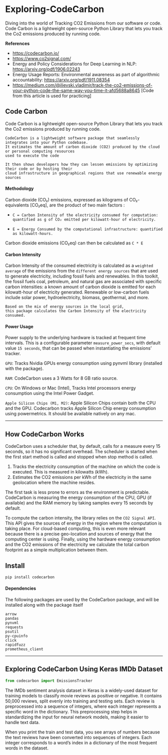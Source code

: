 # Exploring-CodeCarbon
Diving into the world of Tracking CO2 Emissions from our software or code.  Code Carbon is a lightweight open-source Python Library that lets you track the Co2 emissions produced by running code. 

<b>References</b>
- https://codecarbon.io/
- https://www.co2signal.com/
- Energy and Policy Considerations for Deep Learning in NLP: https://arxiv.org/pdf/1906.02243
- Energy Usage Reports: Environmental awareness as part of algorithmic accountability: https://arxiv.org/pdf/1911.08354
- https://medium.com/@ilievski.vladimir/track-the-co2-emissions-of-your-python-code-the-same-way-you-time-it-afd5688a8645 [Code from this article is used for practicing]

## Code Carbon 
Code Carbon is a lightweight open-source Python Library that lets you track the Co2 emissions produced by running code.

```txtfile
CodeCarbon is a lightweight software package that seamlessly integrates into your Python codebase.
It estimates the amount of carbon dioxide (CO2) produced by the cloud or personal computing resources
used to execute the code
```

```txtfile
It then shows developers how they can lessen emissions by optimizing their code or by hosting their
cloud infrastructure in geographical regions that use renewable energy sources
```
#### Methodology
Carbon dioxide (CO₂) emissions, expressed as kilograms of CO₂-equivalents [CO₂eq], are the product of two main factors :

- `C = Carbon Intensity of the electricity consumed for computation: quantified as g of CO₂ emitted per kilowatt-hour of electricity.`

- `E = Energy Consumed by the computational infrastructure: quantified as kilowatt-hours.`

Carbon dioxide emissions (CO₂eq) can then be calculated as `C * E`

#### Carbon Intensity 
Carbon Intensity of the consumed electricity is calculated as a `weighted average` of the emissions from the `different energy sources` that are used to generate electricity, including fossil fuels and renewables. In this toolkit, the fossil fuels coal, petroleum, and natural gas are associated with specific carbon intensities: a known amount of carbon dioxide is emitted for each kilowatt-hour of electricity generated. Renewable or low-carbon fuels include solar power, hydroelectricity, biomass, geothermal, and more. 

```txtfile
Based on the mix of energy sources in the local grid,
this package calculates the Carbon Intensity of the electricity consumed.
```

#### Power Usage 
Power supply to the underlying hardware is tracked at frequent time intervals. This is a configurable parameter `measure_power_secs`, with default value `15 seconds`, that can be passed when instantiating the emissions’ tracker.

`GPU`: Tracks Nvidia GPUs energy consumption using pynvml library (installed with the package).

`RAM`: CodeCarbon uses a 3 Watts for 8 GB ratio source. 

`CPU`: On Windows or Mac (Intel), Tracks Intel processors energy consumption using the Intel Power Gadget.

`Apple Silicon Chips (M1, M2)`: Apple Silicon Chips contain both the CPU and the GPU. Codecarbon tracks Apple Silicon Chip energy consumption using powermetrics. It should be available natively on any mac. 

<hr>

## How CodeCarbon Works
CodeCarbon uses a scheduler that, by default, calls for a measure every 15 seconds, so it has no significant overhead. The scheduler is started when the first start method is called and stopped when stop method is called.

1. Tracks the electricity consumption of the machine on which the code is executed. This is measured in kilowatts (kWh).
2. Estimates the CO2 emissions per kWh of the electricity in the same geolocation where the machine resides.

The first task is less prone to errors as the environment is predictable. CodeCarbon is measuring the energy consumption of the CPU, GPU (if available) and the RAM memory by taking samples every 15 seconds by default.

To compute the carbon intensity, the library relies on the `CO2 Signal API`. This API gives the sources of energy in the region where the computation is taking place. For cloud-based computing, this is even more relevant because there is a precise geo-location and sources of energy that the computing center is using.
Finally, using the hardware energy consumption and the CO2 emissions of the electricity we calculate the total carbon footprint as a simple multiplication between them.

## Install 
```bash
pip install codecarbon
```
#### Dependencies 
The following packages are used by the CodeCarbon package, and will be installed along with the package itself
```txtfile
arrow
pandas
pynvml
requests
psutil
py-cpuinfo
click
rapidfuzz
prometheus_client
```
<hr>

## Exploring CodeCarbon Using Keras IMDb Dataset
```python
from codecarbon import EmissionsTracker
```
The IMDb sentiment analysis dataset in Keras is a widely-used dataset for training models to classify movie reviews as positive or negative. It contains 50,000 reviews, split evenly into training and testing sets. Each review is preprocessed into a sequence of integers, where each integer represents a specific word in the dictionary. This preprocessing step helps in standardizing the input for neural network models, making it easier to handle text data.

When you print the train and test data, you see arrays of numbers because the text reviews have been converted into sequences of integers. Each integer corresponds to a word’s index in a dictionary of the most frequent words in the dataset. 
